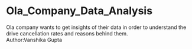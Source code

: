 # Ola_Company_Data_Analysis
Ola company wants to get insights of their data in order to understand the drive cancellation rates and reasons behind them.<br>
Author:Vanshika Gupta
